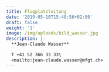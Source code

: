 ```yaml
---
title: Flugplatzleitung
date: '2019-05-10T15:48:56+02:00'
draft: false
weight: '1'
image: /img/uploads/bild_wasser.jpg
description: |-
  **Jean-Claude Wasser**

  T +41 52 366 33 33\
  <mailto:jean-claude.wasser@mfgt.ch>
---
```


